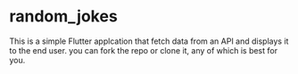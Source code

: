 # random_jokes

This is a simple Flutter applcation that fetch data from an API and displays it to the end user. you can fork the repo or clone it, any of which is best for you.


